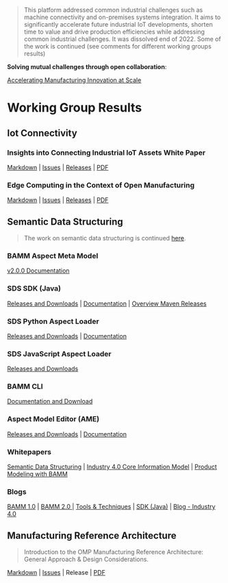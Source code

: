  > This platform addressed common industrial challenges such as machine connectivity and on-premises systems integration. It aims to significantly accelerate future industrial IoT developments, shorten time to value and drive production efficiencies while addressing common industrial challenges. It was dissolved end of 2022. Some of the work is continued (see comments for different working groups results)

**Solving mutual challenges through open collaboration**: 

<a href="https://github.com/OpenManufacturingPlatform/openmanufacturingplatform.github.io/raw/master/docs/omp_accelerating_manufacturing_at_scale_061620.pdf" target="_blank">Accelerating Manufacturing Innovation at Scale</a>
 
# Working Group Results
## Iot Connectivity

### Insights into Connecting Industrial IoT Assets White Paper  
[Markdown](https://github.com/OpenManufacturingPlatform/iotcon-connectivity-handbook/tree/publication/White_Paper/01_Insights_Into_Connecting_Industrial_IoT_Assets) | [Issues](https://github.com/OpenManufacturingPlatform/iot_connectivity_public/issues) | [Releases](https://github.com/OpenManufacturingPlatform/iot_connectivity_public/tree/IIoT_Connectivity_Whitepaper) | <a href="https://github.com/OpenManufacturingPlatform/openmanufacturingplatform.github.io/raw/master/docs/iot_conn/OMP-IIoT-Connectivity-White-Paper-20201207.pdf" target="_blank"> PDF</a>

### Edge Computing in the Context of Open Manufacturing 
[Markdown](https://github.com/OpenManufacturingPlatform/iotcon-connectivity-handbook/tree/publication/White_Paper/02_Edge_Computing_in_the_Context_of_Open_Manufacturing) | [Issues](https://github.com/OpenManufacturingPlatform/iot_connectivity_public/issues) | [Releases](https://github.com/OpenManufacturingPlatform/iotcon-connectivity-handbook/releases) | <a href="https://github.com/OpenManufacturingPlatform/openmanufacturingplatform.github.io/raw/master/docs/iot_conn/OMP-IIoT-Connectivity-Edge-Computing-20210701.pdf" target="_blank">PDF</a>
 
## Semantic Data Structuring
> The work on semantic data structuring is continued [here](https://github.com/eclipse-esmf).

### BAMM Aspect Meta Model
[v2.0.0 Documentation](https://openmanufacturingplatform.github.io/sds-documentation/bamm-specification/v2.0.0/index.html)
 
### SDS SDK (Java)
[Releases and Downloads](https://github.com/OpenManufacturingPlatform/sds-sdk/releases) | [Documentation](https://openmanufacturingplatform.github.io/sds-documentation/sds-developer-guide/index.html) | [Overview Maven Releases](https://mvnrepository.com/artifact/io.openmanufacturing)
 
### SDS Python Aspect Loader
 [Releases and Downloads](https://github.com/OpenManufacturingPlatform/sds-sdk-py-aspect-model-loader/releases) | [Documentation](https://openmanufacturingplatform.github.io/sds-documentation/python-sdk-guide/index.html)
 
### SDS JavaScript Aspect Loader
[Releases and Downloads](https://github.com/OpenManufacturingPlatform/sds-sdk-js-aspect-model-loader/releases)
 
### BAMM CLI
[Documentation and Download](https://openmanufacturingplatform.github.io/sds-documentation/sds-developer-guide/tooling-guide/bamm-cli.html)
 
### Aspect Model Editor (AME)
<a href="https://github.com/OpenManufacturingPlatform/sds-aspect-model-editor/releases" target="_target"> Releases and Downloads</a> | <a href="https://openmanufacturingplatform.github.io/sds-documentation/ame-guide/4.0.0/introduction.html" target="_target">Documentation</a>

### Whitepapers
[Semantic Data Structuring](https://github.com/OpenManufacturingPlatform/openmanufacturingplatform.github.io/raw/master/docs/sds/OMP-Semantic-Data-Structuring-Whitepaper.pdf) | [Industry 4.0 Core Information Model](https://github.com/OpenManufacturingPlatform/openmanufacturingplatform.github.io/raw/master/docs/sds/OMP-SDS-Whitepaper_I4.0_Core_Information_Model.pdf)  | [Product Modeling with BAMM](https://github.com/OpenManufacturingPlatform/openmanufacturingplatform.github.io/raw/master/docs/sds/OMP-SDS-Product-Modeling-Whitepaper.pdf)

### Blogs
[BAMM 1.0](sds_blog_intro_BAMM.md) | [BAMM 2.0 ](sds_blog_BAMM_2_0.md) | [Tools & Techniques](sds_blog_tools_techniques.md) | [SDK (Java)](sds_blog_BAMM_SDK.md) | [Blog - Industry 4.0](sds_blog_Industry_4_0.md)
 
## Manufacturing Reference Architecture
 
> Introduction to the OMP Manufacturing Reference Architecture: General Approach & Design Considerations.

[Markdown](https://github.com/OpenManufacturingPlatform/MRA-Architectural-Considerations/blob/publication/Whitepaper/01_Introduction_to_the_OMP_Manufacturing_Reference_Architecture/00_Acknowledgements_and_TOC.md) | [Issues](https://github.com/OpenManufacturingPlatform/MRA-Architectural-Considerations/issues) | Release | [PDF](https://open-manufacturing.org/wp-content/uploads/sites/101/2021/05/OMP_Reference_Architecture_Whitepaper-17-May-21.pdf)
